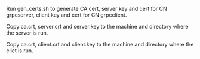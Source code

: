 Run gen_certs.sh to generate CA cert, server key and cert for CN grpcserver, client key and cert for CN
grpcclient.

Copy ca.crt, server.crt and server.key to the machine and directory where the server is run.

Copy ca.crt, client.crt and client.key to the machine and directory where the cliet is run.
